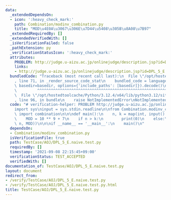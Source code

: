 ```yaml
---
data:
  _extendedDependsOn:
  - icon: ':heavy_check_mark:'
    path: Combination/modinv_combination.py
    title: "MOD\u4E0A\u3067\u306E\u7D44\u5408\u305B\u8A08\u7B97"
  _extendedRequiredBy: []
  _extendedVerifiedWith: []
  _isVerificationFailed: false
  _pathExtension: py
  _verificationStatusIcon: ':heavy_check_mark:'
  attributes:
    PROBLEM: http://judge.u-aizu.ac.jp/onlinejudge/description.jsp?id=DPL_5_E
    links:
    - http://judge.u-aizu.ac.jp/onlinejudge/description.jsp?id=DPL_5_E
  bundledCode: "Traceback (most recent call last):\n  File \"/opt/hostedtoolcache/Python/3.12.4/x64/lib/python3.12/site-packages/onlinejudge_verify/documentation/build.py\"\
    , line 71, in _render_source_code_stat\n    bundled_code = language.bundle(stat.path,\
    \ basedir=basedir, options={'include_paths': [basedir]}).decode()\n          \
    \         ^^^^^^^^^^^^^^^^^^^^^^^^^^^^^^^^^^^^^^^^^^^^^^^^^^^^^^^^^^^^^^^^^^^^^^^^^^^^^^^^^\n\
    \  File \"/opt/hostedtoolcache/Python/3.12.4/x64/lib/python3.12/site-packages/onlinejudge_verify/languages/python.py\"\
    , line 96, in bundle\n    raise NotImplementedError\nNotImplementedError\n"
  code: "# verification-helper: PROBLEM http://judge.u-aizu.ac.jp/onlinejudge/description.jsp?id=DPL_5_E\n\
    import sys\ninput = sys.stdin.readline\n\nfrom Combination.modinv_combination\
    \ import combination\n\n\ndef main():\n    n, k = map(int, input().split())\n\
    \    MOD = 10 ** 9 + 7\n    if n > k:\n        print(0)\n    else:\n        print(combination(k,\
    \ n, MOD))\n\n\nif __name__ == '__main__':\n    main()\n"
  dependsOn:
  - Combination/modinv_combination.py
  isVerificationFile: true
  path: TestCase/AOJ/DPL_5_E.naive.test.py
  requiredBy: []
  timestamp: '2021-09-08 22:15:45+09:00'
  verificationStatus: TEST_ACCEPTED
  verifiedWith: []
documentation_of: TestCase/AOJ/DPL_5_E.naive.test.py
layout: document
redirect_from:
- /verify/TestCase/AOJ/DPL_5_E.naive.test.py
- /verify/TestCase/AOJ/DPL_5_E.naive.test.py.html
title: TestCase/AOJ/DPL_5_E.naive.test.py
---
```

